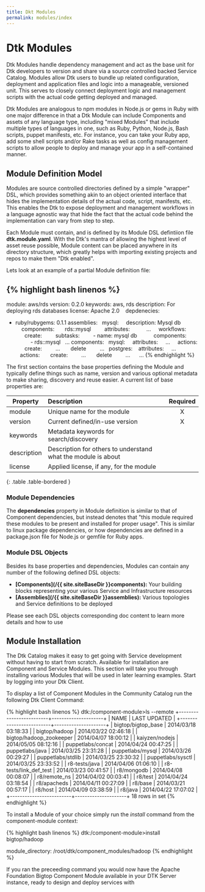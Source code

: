 ```yaml
---
title: Dkt Modules
permalink: modules/index
---
```


# Dtk Modules

Dtk Modules handle dependency management and act as the base unit for Dtk developers to version and share via a source controlled backed Service Catalog.  Modules allow Dtk users to bundle up related configuration, deployment and application files and logic into a manageable, versioned unit.  This serves to closely connect deployment logic and management scripts with the actual code getting deployed and managed.

Dtk Modules are analogous to npm modules in Node.js or gems in Ruby with one major difference in that a Dtk Module can include Components and assets of any language type, including "mixed Modules" that include multiple types of languages in one, such as Ruby, Python, Node.js, Bash scripts, puppet manifests, etc.  For instance, you can take your Ruby app, add some shell scripts and/or Rake tasks as well as config management scripts to allow people to deploy and manage your app in a self-contained manner.


## Module Definition Model

Modules are source controlled directories defined by a simple "wrapper" DSL, which provides something akin to an object oriented interface that hides the implementation details of the actual code, script, manifests, etc.  This enables the Dtk to expose deployment and management workflows in a language agnostic way that hide the fact that the actual code behind the implementation can vary from step to step.

Each Module must contain, and is defined by its Module DSL defintiion file **dtk.module.yaml**.  With the Dtk's mantra of allowing the highest level of asset reuse possible, Module content can be placed anywhere in its directory structure, which greatly helps with importing existing projects and repos to make them "Dtk enabled".

Lets look at an example of a partial Module definition file:

{% highlight bash linenos %}
---
module: aws/rds
version: 0.2.0
keywords: aws, rds
description: For deploying rds databases
license: Apache 2.0
  
depdenecies:
- ruby/rubygems: 0.1.1
assemblies:
  mysql:
    description: Mysql db
    components:
      rds::mysql
        attributes:
          ...
    workflows:
      create:
        subtasks:
        - name: mysql db
          components:
          - rds::mysql
  ...
components:
  mysql:
    attributes:
    ...
    actions:
      create:
        ...
      delete
        ...
  postgres:
   attributes:
    ...
   actions:
      create:
        ...
      delete
        ...
  
  ...
{% endhighlight %}

The first section contains the base properties defining the Module and typically define things such as name, version and various optional metadata to make sharing, discovery and reuse easier.  A current list of base properties are:

| Property | Description | Required |
|----------|:------------|:--------:|
| module   | Unique name for the module | X |
| version  | Current defined/in-use version | X |
| keywords | Metadata keywords for search/discovery | |
| description | Description for others to understand what the module is about | |
| license  | Applied license, if any, for the module | |
{: .table .table-bordered }

### Module Dependencies
The **dependencies** property in Module definition is similar to that of Component dependencies, but instead denotes that "this module required these modules to be present and installed for proper usage".  This is similar to linux package dependencies, or how dependencies are defined in a package.json file for Node.js or gemfile for Ruby apps.

### Module DSL Objects

Besides its base properties and dependencies, Modules can contain any number of the following defined DSL objects:

 * **[Components](/{{ site.siteBaseDir }}components):** Your building blocks representing your various Service and Infrastructure resources
 * **[Assemblies](/{{ site.siteBaseDir }}assemblies):** Various topologies and Service definitions to be deployed

Please see each DSL objects corresponding doc content to learn more details and how to use

## Module Installation


The Dtk Catalog makes it easy to get going with Service development without having to start from scratch.  Available for installation are Component and Service Modules.  This section will take you through installing various Modules that will be used in later learning examples.  Start by logging into your Dtk Client.

To display a list of Component Modules in the Community Catalog run the following Dtk Client Command:

{% highlight bash linenos %}
dtk:/component-module>ls --remote
+-------------------------+---------------------+
| NAME                    | LAST UPDATED        |
+-------------------------+---------------------+
| bigtop/bigtop_base      | 2014/03/18 03:18:33 |
| bigtop/hadoop           | 2014/03/22 02:46:18 |
| bigtop/hadoop_zookeeper | 2014/04/07 18:00:12 |
| kaiyzen/nodejs             | 2014/05/05 08:12:16 |
| puppetlabs/concat       | 2014/04/24 00:47:25 |
| puppetlabs/java         | 2014/03/25 23:31:28 |
| puppetlabs/mysql        | 2014/03/26 00:29:27 |
| puppetlabs/stdlib       | 2014/03/25 23:30:32 |
| puppetlabs/sysctl       | 2014/03/25 23:33:52 |
| r8-tests/java           | 2014/04/06 01:06:10 |
| r8-tests/link_def_test  | 2014/03/23 00:41:57 |
| r8/mongodb        | 2014/04/08 00:08:07 |
| r8/remote_ns | 2014/04/02 00:03:41 |
| r8/test           | 2014/04/24 03:18:54 |
| r8/apacheds             | 2014/04/11 00:27:09 |
| r8/base                 | 2014/03/21 00:57:17 |
| r8/host                 | 2014/04/09 03:38:59 |
| r8/java                 | 2014/04/22 17:07:02 |
+-------------------------+---------------------+
18 rows in set
{% endhighlight %}

To install a Module of your choice simply run the *install* command from the component-module context:

{% highlight bash linenos %}
dtk:/component-module>install bigtop/hadoop

module_directory: /root/dtk/component_modules/hadoop
{% endhighlight %}

If you ran the preceeding command you would now have the Apache Foundation Bigtop Component Module available in your DTK Server instance, ready to design and deploy services with

